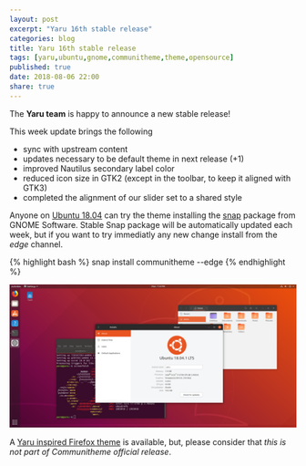 ```yaml
---
layout: post
excerpt: "Yaru 16th stable release"
categories: blog
title: Yaru 16th stable release
tags: [yaru,ubuntu,gnome,communitheme,theme,opensource]
published: true
date: 2018-08-06 22:00
share: true
---
```


The **Yaru team** is happy to announce a new stable release!

This week update brings the following

- sync with upstream content
- updates necessary to be default theme in next release (+1)
- improved Nautilus secondary label color
- reduced icon size in GTK2 (except in the toolbar, to keep it aligned with GTK3)
- completed the alignment of our slider set to a shared style

Anyone on [Ubuntu 18.04](https://www.ubuntu.com/download/desktop) can try the theme installing the [snap](https://snapcraft.io/communitheme) package from GNOME Software.
Stable Snap package will be automatically updated each week, but if you want to try immediatly any new change install from the *edge* channel.

{% highlight bash %}
snap install communitheme --edge
{% endhighlight %}

![yaru-release-pic](/images/ubuntu-yaru.png)


A [Yaru inspired Firefox theme](https://color.firefox.com/?theme=XQAAAALtAAAAAAAAAABBKYhm849SCiazH1KEGccwS-xNVAWBveAusLC2VAlvlSjJ6UJSeqAgCYbdwa_-rV70IROd68eEot6ey6DBD6clRBXp1e7Wbm3jkhhZsTB6iGtxUNA9rD_f7WkYu4v4RFB_XR74DFyPAFWYVQkUMNbL2Mo2sQa9jDMc35kqQOoJm4_aT6Dkc9xrEV6O_-5hkDwOlMzIcFLFRtRxRaGEyH-y4Be72Vgc9j_f_vkOgA) is available, but, please consider that *this is not part of Communitheme official release*.
